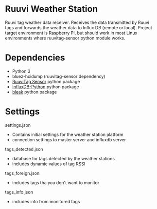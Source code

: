 # Ruuvi Weather Station
Ruuvi tag weather data receiver. Receives the data transmitted by Ruuvi tags and forwards the weather data to Influx DB (remote or local). Project target environment is Raspberry PI, but should work in most Linux environments where ruuvitag-sensor python module works.

# Dependencies
- Python 3
- bluez-hcidump (ruuvitag-sensor dependency)
- [RuuviTag Sensor](https://github.com/ttu/ruuvitag-sensor) python package
- [InfluxDB-Python](https://github.com/influxdata/influxdb-python) python package
- [bleak](https://github.com/hbldh/bleak) python package

  
# Settings
settings.json
- Contains initial settings for the weather station platform
- connection settings to master server and  influxdb server

tags_detected.json
- database for tags detected by the weather stations
- includes dynamic values of tag RSSI

tags_foreign.json
- includes tags tha you don't want to monitor

tags_info.json
- includes info from monitored tags